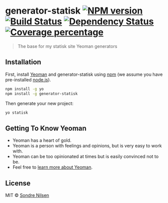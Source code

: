 # generator-statisk [![NPM version][npm-image]][npm-url] [![Build Status][travis-image]][travis-url] [![Dependency Status][daviddm-image]][daviddm-url] [![Coverage percentage][coveralls-image]][coveralls-url]
> The base for my statisk site Yeoman generators

## Installation

First, install [Yeoman](http://yeoman.io) and generator-statisk using [npm](https://www.npmjs.com/) (we assume you have pre-installed [node.js](https://nodejs.org/)).

```bash
npm install -g yo
npm install -g generator-statisk
```

Then generate your new project:

```bash
yo statisk
```

## Getting To Know Yeoman

 * Yeoman has a heart of gold.
 * Yeoman is a person with feelings and opinions, but is very easy to work with.
 * Yeoman can be too opinionated at times but is easily convinced not to be.
 * Feel free to [learn more about Yeoman](http://yeoman.io/).

## License

MIT © [Sondre Nilsen](github.com/sondr3)


[npm-image]: https://badge.fury.io/js/generator-statisk.svg
[npm-url]: https://npmjs.org/package/generator-statisk
[travis-image]: https://travis-ci.org/sondr3/generator-statisk.svg?branch=master
[travis-url]: https://travis-ci.org/sondr3/generator-statisk
[daviddm-image]: https://david-dm.org/sondr3/generator-statisk.svg?theme=shields.io
[daviddm-url]: https://david-dm.org/sondr3/generator-statisk
[coveralls-image]: https://coveralls.io/repos/sondr3/generator-statisk/badge.svg
[coveralls-url]: https://coveralls.io/r/sondr3/generator-statisk

